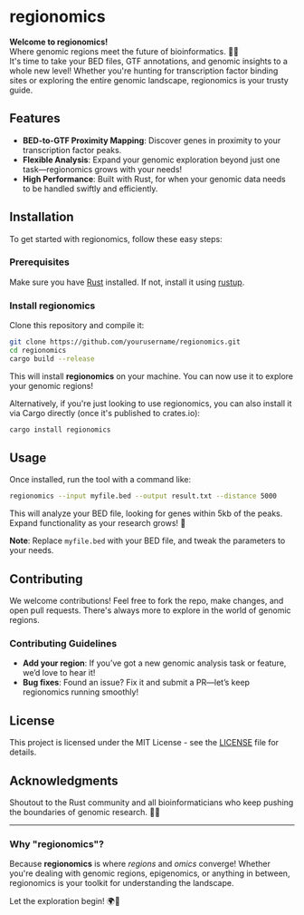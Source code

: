 
# regionomics

**Welcome to regionomics!**  
Where genomic regions meet the future of bioinformatics. 🌿🧬  
It's time to take your BED files, GTF annotations, and genomic insights to a whole new level! Whether you're hunting for transcription factor binding sites or exploring the entire genomic landscape, regionomics is your trusty guide.

## Features
- **BED-to-GTF Proximity Mapping**: Discover genes in proximity to your transcription factor peaks.
- **Flexible Analysis**: Expand your genomic exploration beyond just one task—regionomics grows with your needs!
- **High Performance**: Built with Rust, for when your genomic data needs to be handled swiftly and efficiently.

## Installation

To get started with regionomics, follow these easy steps:

### Prerequisites
Make sure you have [Rust](https://www.rust-lang.org/learn/get-started) installed. If not, install it using [rustup](https://rustup.rs/).

### Install regionomics
Clone this repository and compile it:

```bash
git clone https://github.com/yourusername/regionomics.git
cd regionomics
cargo build --release
```

This will install **regionomics** on your machine. You can now use it to explore your genomic regions!

Alternatively, if you're just looking to use regionomics, you can also install it via Cargo directly (once it's published to crates.io):

```bash
cargo install regionomics
```

## Usage

Once installed, run the tool with a command like:

```bash
regionomics --input myfile.bed --output result.txt --distance 5000
```

This will analyze your BED file, looking for genes within 5kb of the peaks. Expand functionality as your research grows! 🌱

**Note**: Replace `myfile.bed` with your BED file, and tweak the parameters to your needs.

## Contributing

We welcome contributions! Feel free to fork the repo, make changes, and open pull requests. There's always more to explore in the world of genomic regions.

### Contributing Guidelines

- **Add your region**: If you’ve got a new genomic analysis task or feature, we’d love to hear it!
- **Bug fixes**: Found an issue? Fix it and submit a PR—let’s keep regionomics running smoothly!

## License

This project is licensed under the MIT License - see the [LICENSE](LICENSE) file for details.

## Acknowledgments

Shoutout to the Rust community and all bioinformaticians who keep pushing the boundaries of genomic research. 🧬✨

---

### Why "regionomics"?

Because **regionomics** is where *regions* and *omics* converge! Whether you're dealing with genomic regions, epigenomics, or anything in between, regionomics is your toolkit for understanding the landscape.

Let the exploration begin! 🌍🔬
